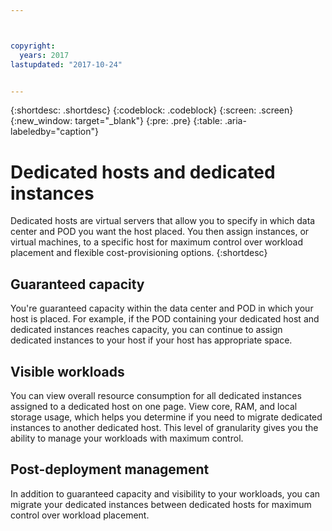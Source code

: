 ```yaml
---



copyright:
  years: 2017
lastupdated: "2017-10-24"


---
```


{:shortdesc: .shortdesc}
{:codeblock: .codeblock}
{:screen: .screen}
{:new_window: target="_blank"}
{:pre: .pre}
{:table: .aria-labeledby="caption"}


# Dedicated hosts and dedicated instances 

Dedicated hosts are virtual servers that allow you to specify in which data center and POD you want the host placed. You then assign instances, or virtual machines, to a specific host for maximum control over workload placement and flexible cost-provisioning options.
{:shortdesc}

## Guaranteed capacity
You're guaranteed capacity within the data center and POD in which your host is placed. For example, if the POD containing your dedicated host and dedicated instances reaches capacity, you can continue to assign dedicated instances to your host if your host has appropriate space.

## Visible workloads
You can view overall resource consumption for all dedicated instances assigned to a dedicated host on one page. View core, RAM, and local storage usage, which helps you determine if you need to migrate dedicated instances to another dedicated host. This level of granularity gives you the ability to manage your workloads with maximum control. 

## Post-deployment management
In addition to guaranteed capacity and visibility to your workloads, you can migrate your dedicated instances between dedicated hosts for maximum control over workload placement.
